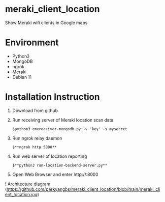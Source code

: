 # meraki_client_location
Show Meraki wifi clients in Google maps

# Environment
- Python3
- MongoDB
- ngrok
- Meraki
- Debian 11

# Installation Instruction
1) Download from github
2) Run receiving server of Meraki location scan data
   
       $python3 cmxreceiver-mongodb.py -v 'key' -s mysecret
4) Run ngrok relay daemon

       $**ngrok http 5000**
6) Run web server of location reporting

       $**python3 run-location-backend-server.py**
8) Open Web Browser and enter http://<web server IP>:8000

! Architecture diagram (https://github.com/parkyangbs/meraki_client_location/blob/main/meraki_client_location.jpg)
